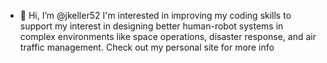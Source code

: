 - 👋 Hi, I’m @jkeller52
I'm interested in improving my coding skills to support my interest in designing better human-robot systems in complex environments like space operations, disaster response, and air traffic management.
Check out my personal site for more info
<!---
https://jkeller52.github.io/
--->
